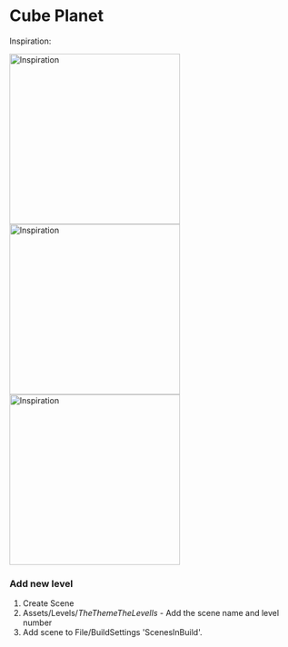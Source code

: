 # Cube Planet

Inspiration:

<picture>
  <img alt="Inspiration" width="300" src="https://i.pinimg.com/originals/3c/f9/77/3cf9771d5a37818fca2f71da3ffa1e52.jpg">
</picture>
<picture>
  <img alt="Inspiration" width="300" src="https://i.pinimg.com/originals/66/39/7e/66397e869aa00f6a3a81eb525e61b28a.jpg">
</picture>
<picture>
  <img alt="Inspiration" width="300" src="https://i.pinimg.com/originals/c2/cd/f7/c2cdf71ca50f2760b84de9b1c836301b.jpg">
</picture>

### Add new level

1) Create Scene
2) Assets/Levels/*TheThemeTheLevelIs* - Add the scene name and level number
3) Add scene to File/BuildSettings 'ScenesInBuild'.

